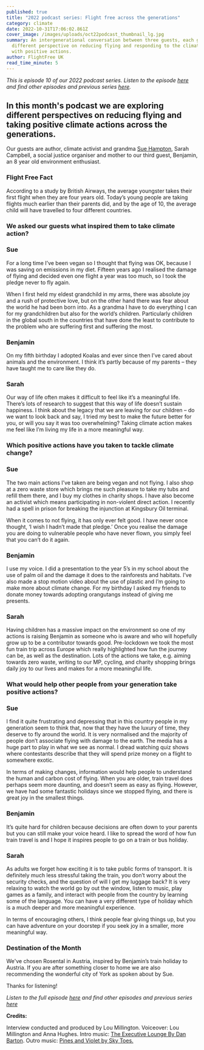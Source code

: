```yaml
---
published: true
title: "2022 podcast series: Flight free across the generations"
category: climate
date: 2022-10-31T17:06:02.861Z
cover_image: /images/uploads/oct22podcast_thumbnail_lg.jpg
summary: An intergenerational conversation between three guests, each giving a
  different perspective on reducing flying and responding to the climate crisis
  with positive actions.
author: FlightFree UK
read_time_minute: 5
---
```

*This is episode 10 of our 2022 podcast series. Listen to the episode [here](https://flightfreeuk.podbean.com/e/2022-series-flight-free-across-the-generations/) and find other episodes and previous series [here](/podcast).*

## In this month's podcast we are exploring different perspectives on reducing flying and taking positive climate actions across the generations.

Our guests are author, climate activist and grandma [Sue Hampton](https://twitter.com/sueauthor), Sarah Campbell, a social justice organiser and mother to our third guest, Benjamin, an 8 year old environment enthusiast.

### Flight Free Fact 

According to a study by British Airways, the average youngster takes their first flight when they are four years old. Today’s young people are taking flights much earlier than their parents did, and by the age of 10, the average child will have travelled to four different countries. 

### We asked our guests what inspired them to take climate action? 

### Sue

For a long time I’ve been vegan so I thought that flying was OK, because I was saving on emissions in my diet. Fifteen years ago I realised the damage of flying and decided even one flight a year was too much, so I took the pledge never to fly again. 

When I first held my eldest grandchild in my arms, there was absolute joy and a rush of protective love, but on the other hand there was fear about the world he had been born into. As a grandma I have to do everything I can for my grandchildren but also for the world’s children. Particularly children in the global south in the countries that have done the least to contribute to the problem who are suffering first and suffering the most. 

### Benjamin

On my fifth birthday I adopted Koalas and ever since then I’ve cared about animals and the environment. I think it’s partly because of my parents – they have taught me to care like they do.

### Sarah

Our way of life often makes it difficult to feel like it’s a meaningful life. There’s lots of research to suggest that this way of life doesn’t sustain happiness. I think about the legacy that we are leaving for our children – do we want to look back and say, I tried my best to make the future better for you, or will you say it was too overwhelming? Taking climate action makes me feel like I’m living my life in a more meaningful way. 

### Which positive actions have you taken to tackle climate change?

### Sue 

The two main actions I’ve taken are being vegan and not flying. I also shop at a zero waste store which brings me such pleasure to take my tubs and refill them there, and I buy my clothes in charity shops. I have also become an activist which means participating in non-violent direct action. I recently had a spell in prison for breaking the injunction at Kingsbury Oil terminal. 

When it comes to not flying, it has only ever felt good. I have never once thought, ‘I wish I hadn’t made that pledge.’ Once you realise the damage you are doing to vulnerable people who have never flown, you simply feel that you can’t do it again. 

### Benjamin

I use my voice. I did a presentation to the year 5’s in my school about the use of palm oil and the damage it does to the rainforests and habitats. I’ve also made a stop motion video about the use of plastic and I’m going to make more about climate change. For my birthday I asked my friends to donate money towards adopting orangutangs instead of giving me presents.

### Sarah

Having children has a massive impact on the environment so one of my actions is raising Benjamin as someone who is aware and who will hopefully grow up to be a contributor towards good. Pre-lockdown we took the most fun train trip across Europe which really highlighted how fun the journey can be, as well as the destination. Lots of the actions we take, e.g. aiming towards zero waste, writing to our MP, cycling, and charity shopping brings daily joy to our lives and makes for a more meaningful life.

### What would help other people from your generation take positive actions? 

### Sue

I find it quite frustrating and depressing that in this country people in my generation seem to think that, now that they have the luxury of time, they deserve to fly around the world. It is very normalised and the majority of people don’t associate flying with damage to the earth. The media has a huge part to play in what we see as normal. I dread watching quiz shows where contestants describe that they will spend prize money on a flight to somewhere exotic. 

In terms of making changes, information would help people to understand the human and carbon cost of flying. When you are older, train travel does perhaps seem more daunting, and doesn’t seem as easy as flying. However, we have had some fantastic holidays since we stopped flying, and there is great joy in the smallest things. 

### Benjamin

It’s quite hard for children because decisions are often down to your parents but you can still make your voice heard. I like to spread the word of how fun train travel is and I hope it inspires people to go on a train or bus holiday. 

### Sarah 

As adults we forget how exciting it is to take public forms of transport. It is definitely much less stressful taking the train, you don’t worry about the security checks, and the question of will I get my luggage back? It is very relaxing to watch the world go by out the window, listen to music, play games as a family, and interact with people from the country by learning some of the language. You can have a very different type of holiday which is a much deeper and more meaningful experience. 

In terms of encouraging others, I think people fear giving things up, but you can have adventure on your doorstep if you seek joy in a smaller, more meaningful way.

### Destination of the Month

We've chosen Rosental in Austria, inspired by Benjamin’s train holiday to Austria. If you are after something closer to home we are also recommending the wonderful city of York as spoken about by Sue. 

Thanks for listening!

*Listen to the full episode [here](https://flightfreeuk.podbean.com/e/2022-series-flight-free-across-the-generations/) and find other episodes and previous series [here](/podcast)*

**Credits:**

Interview conducted and produced by Lou Millington. Voiceover: Lou Millington and Anna Hughes. Intro music: [The Executive Lounge By Dan Barton](https://uppbeat.io/t/dan-barton/the-executive-lounge). Outro music: [Pines and Violet by Sky Toes.](https://uppbeat.io/t/sky-toes/pines-and-violet)